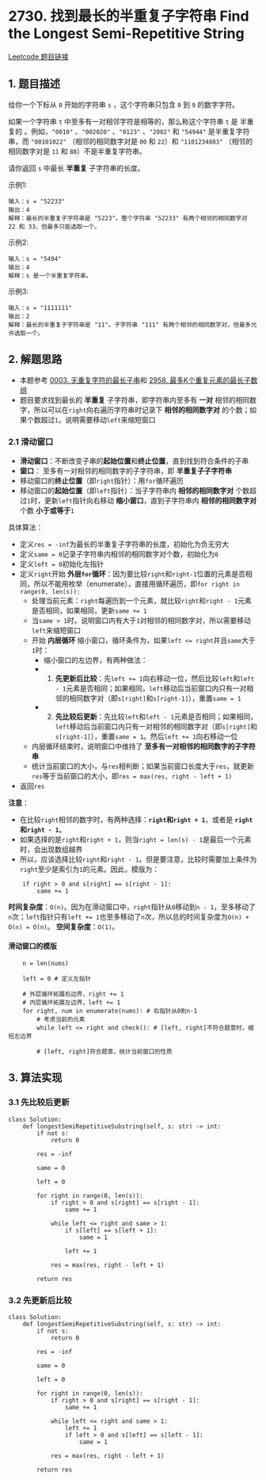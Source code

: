 # 2730. 找到最长的半重复子字符串 Find the Longest Semi-Repetitive String
[Leetcode 题目链接](https://leetcode.cn/problems/find-the-longest-semi-repetitive-substring/)

## 1. 题目描述
给你一个下标从 `0` 开始的字符串 `s` ，这个字符串只包含 `0` 到 `9` 的数字字符。

如果一个字符串 `t` 中至多有一对相邻字符是相等的，那么称这个字符串 `t` 是 半重复的 。例如，`"0010"` 、`"002020"` 、`"0123"` 、`"2002"` 和 `"54944"` 是半重复字符串，而 `"00101022"` （相邻的相同数字对是 `00` 和 `22`）和 `"1101234883"` （相邻的相同数字对是 `11` 和 `88`）不是半重复字符串。

请你返回 `s` 中最长 **半重复** 子字符串的长度。


示例1:
```
输入：s = "52233"
输出：4
解释：最长的半重复子字符串是 "5223"。整个字符串 "52233" 有两个相邻的相同数字对 22 和 33，但最多只能选取一个。
```

示例2:
```
输入：s = "5494"
输出：4
解释：s 是一个半重复字符串。
```

示例3:
```
输入：s = "1111111"
输出：2
解释：最长的半重复子字符串是 "11"。子字符串 "111" 有两个相邻的相同数字对，但最多允许选取一个。
```

## 2. 解题思路
- 本题参考 [0003. 无重复字符的最长子串](/leetcode/0003_无重复字符的最长子串.md)和 [2958. 最多K个重复元素的最长子数组](/leetcode/2958_最多K个重复元素的最长子数组.md)
- 题目要求找到最长的 **半重复** 子字符串，即字符串内至多有 **一对** 相邻的相同数字，所以可以在`right`向右遍历字符串时记录下 **相邻的相同数字对** 的个数；如果个数超过`1`，说明需要移动`left`来缩短窗口

### 2.1 滑动窗口
* **滑动窗口**：不断改变子串的**起始位置**和**终止位置**，直到找到符合条件的子串
* **窗口**： 至多有一对相邻的相同数字的子字符串，即 **半重复子子字符串**
* 移动窗口的**终止位置**（即`right`指针）：用`for`循环遍历
* 移动窗口的**起始位置**（即`left`指针）：当子字符串内 **相邻的相同数字对** 个数超过`1`时，更新`left`指针向右移动 **缩小窗口**，直到子字符串内 **相邻的相同数字对** 个数 **小于或等于**`1`

具体算法：
- 定义`res = -inf`为最长的半重复子字符串的长度，初始化为负无穷大
- 定义`same = 0`记录子字符串内相邻的相同数字对个数，初始化为`0`
- 定义`left = 0`初始化左指针
- 定义`right`开始 **外层`for`循环**：因为要比较`right`和`right-1`位置的元素是否相同，所以不能用枚举（enumerate），直接用循环遍历，即`for right in range(0, len(s)):`
  - 处理当前元素：`right`每遍历到一个元素，就比较`right`和`right - 1`元素是否相同，如果相同，更新`same += 1`
  - 当`same > 1`时，说明窗口内有大于`1`对相邻的相同数字对，所以需要移动`left`来缩短窗口
  - 开始 **内层循环** 缩小窗口，循环条件为，如果`left <= right`并且`same`大于`1`时：
    - 缩小窗口的左边界，有两种做法：
    - 1. **先更新后比较**：先`left += 1`向右移动一位，然后比较`left`和`left - 1`元素是否相同；如果相同，`left`移动后当前窗口内只有一对相邻的相同数字对（即`s[right]`和`s[right-1]`），重置`same = 1`
    - 2. **先比较后更新**：先比较`left`和`left - 1`元素是否相同；如果相同，`left`移动后当前窗口内只有一对相邻的相同数字对（即`s[right]`和`s[right-1]`），重置`same = 1`。然后`left += 1`向右移动一位
  - 内层循环结束时，说明窗口中维持了 **至多有一对相邻的相同数字的子字符串**
  - 统计当前窗口的大小，与`res`相判断；如果当前窗口长度大于`res`，就更新`res`等于当前窗口的大小，即`res = max(res, right - left + 1)`
- 返回`res`


**注意**：
- 在比较`right`相邻的数字时，有两种选择：**`right`和`right + 1`**，或者是 **`right`和`right - 1`**。
- 如果选择的是`right`和`right + 1`，则当`right = len(s) - 1`是最后一个元素时，会出现数组越界
- 所以，应该选择比较`right`和`right - 1`。但是要注意，比较时需要加上条件为`right`至少是索引为`1`的元素。因此，模版为：

```Py
    if right > 0 and s[right] == s[right - 1]:
        same += 1
```


**时间复杂度**：`O(n)`。因为在滑动窗口中，`right`指针从`0`移动到`n - 1`，至多移动了`n`次；`left`指针只有`left += 1`也至多移动了`n`次，所以总的时间复杂度为`O(n) + O(n) = O(n)`。
**空间复杂度**：`O(1)`。

#### 滑动窗口的模版
```Py
    n = len(nums)

    left = 0 # 定义左指针

    # 外层循环拓展右边界，right += 1
    # 内层循环拓展左边界，left += 1
    for right, num in enumerate(nums): # 右指针从0到n-1
        # 考虑当前的元素
        while left <= right and check(): # [left, right]不符合题意时，缩短左边界

        # [left, right]符合题意，统计当前窗口的性质
```

## 3. 算法实现
### 3.1 先比较后更新
```Py
class Solution:
    def longestSemiRepetitiveSubstring(self, s: str) -> int:
        if not s:
            return 0

        res = -inf

        same = 0

        left = 0

        for right in range(0, len(s)):
            if right > 0 and s[right] == s[right - 1]:
                same += 1

            while left <= right and same > 1:
                if s[left] == s[left + 1]:
                    same = 1

                left += 1

            res = max(res, right - left + 1)

        return res
```

### 3.2 先更新后比较
```Py
class Solution:
    def longestSemiRepetitiveSubstring(self, s: str) -> int:
        if not s:
            return 0

        res = -inf

        same = 0

        left = 0

        for right in range(0, len(s)):
            if right > 0 and s[right] == s[right - 1]:
                same += 1

            while left <= right and same > 1:
                left += 1
                if left > 0 and s[left] == s[left - 1]:
                    same = 1

            res = max(res, right - left + 1)

        return res
```
